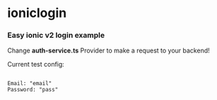 # ioniclogin

### Easy ionic v2 login example


Change **auth-service.ts** Provider to make a request to your backend!

Current test config:

<code>
Email: "email"
Password: "pass"
</code>
